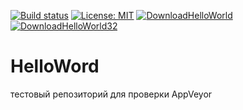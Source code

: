 [![Build status][s1]][av] [![License: MIT][s3]][li]
[![DownloadHelloWorld][s4]][do64] [![DownloadHelloWorld32][s5]][do32] <br/>

[s1]: https://ci.appveyor.com/api/projects/status/m044mj50v48tu1os?svg=true
[s3]: https://img.shields.io/badge/License-MIT-orange.svg
[s4]: https://img.shields.io/badge/download%20helloWorld-64bit-blue.svg
[s5]: https://img.shields.io/badge/download%20helloWorld-32bit-blue.svg

[av]: https://ci.appveyor.com/project/Geniok/helloworld
[li]: https://opensource.org/licenses/MIT

[do64]: https://ci.appveyor.com/api/projects/Geniok/helloworld/artifacts/helloworld.zip?branch=master&job=Platform%3A%20x64
[do32]: https://ci.appveyor.com/api/projects/Geniok/helloworld/artifacts/helloworld.zip?branch=master&job=Platform%3A%20Win32

# HelloWord
тестовый репозиторий для проверки AppVeyor
